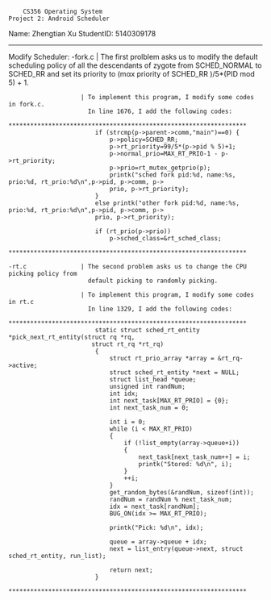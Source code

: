 		CS356 Operating System 
	Project 2: Android Scheduler
Name: Zhengtian Xu 		StudentID: 5140309178

--------------------------------------------------

Modify Scheduler:
	-fork.c 			| The first prolblem asks us to modify the default scheduling policy 
						  of all the descendants of zygote from SCHED_NORMAL to SCHED_RR and 
						  set its priority to (mαx priority of SCHED_RR )/5*(PID mod 5) + 1.

						| To implement this program, I modify some codes in fork.c.
						  In line 1676, I add the following codes:
						  ******************************************************************
						  	if (strcmp(p->parent->comm,"main")==0) {
								p->policy=SCHED_RR;
								p->rt_priority=99/5*(p->pid % 5)+1;
								p->normal_prio=MAX_RT_PRIO-1 - p->rt_priority;
								p->prio=rt_mutex_getprio(p);
								printk("sched fork pid:%d, name:%s, prio:%d, rt_prio:%d\n",p->pid, p->comm, p->
								prio, p->rt_priority);
							}
							else printk("other fork pid:%d, name:%s, prio:%d, rt_prio:%d\n",p->pid, p->comm, p->
							prio, p->rt_priority);

							if (rt_prio(p->prio))
								p->sched_class=&rt_sched_class;
						  ******************************************************************

	-rt.c 				| The second problem asks us to change the CPU picking policy from
						  default picking to randomly picking.

						| To implement this program, I modify some codes  in rt.c
						  In line 1329, I add the following codes:
						  ******************************************************************
						  	static struct sched_rt_entity *pick_next_rt_entity(struct rq *rq,
						   struct rt_rq *rt_rq)
							{
								struct rt_prio_array *array = &rt_rq->active;
								struct sched_rt_entity *next = NULL;
								struct list_head *queue;
								unsigned int randNum;
								int idx;
								int next_task[MAX_RT_PRIO] = {0};
								int next_task_num = 0;

								int i = 0;	
								while (i < MAX_RT_PRIO)
								{
									if (!list_empty(array->queue+i))
									{
										next_task[next_task_num++] = i;
										printk("Stored: %d\n", i);
									}
									++i;
								}
								get_random_bytes(&randNum, sizeof(int));
								randNum = randNum % next_task_num;
								idx = next_task[randNum];
								BUG_ON(idx >= MAX_RT_PRIO);

								printk("Pick: %d\n", idx);

								queue = array->queue + idx;
								next = list_entry(queue->next, struct sched_rt_entity, run_list);

								return next;
							}
						  ******************************************************************
